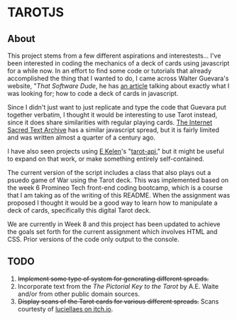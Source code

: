 # TAROTJS

## About

This project stems from a few different aspirations and interestests... I've been interested in coding the mechanics of a deck of cards using javascript for a while now. In an effort to find some code or tutorials that already accomplished the thing that I wanted to do, I came across Walter Guevara's website, "*That Software Dude*, he has [an article](https://www.thatsoftwaredude.com/content/6196/coding-a-card-deck-in-javascript) talking about exactly what I was looking for; how to code a deck of cards in javascript.

Since I didn't just want to just replicate and type the code that Guevara put together verbatim, I thought it would be interesting to use Tarot instead, since it does share similarities with regular playing cards. [The Internet Sacred Text Archive](https://www.sacred-texts.com/tarot/pkt/tarot0.htm) has a similar javascript spread, but it is fairly limited and was written almost a quarter of a century ago.

I have also seen projects using [E Kelen](https://github.com/ekelen)'s "[tarot-api](https://github.com/ekelen/tarot-api)," but it might be useful to expand on that work, or make something entirely self-contained.

The current version of the script includes a class that also plays out a psuedo game of War using the Tarot deck. This was implemented based on the week 6 Promineo Tech front-end coding bootcamp, which is a course that I am taking as of the writing of this README. When the assignment was proposed I thought it would be a good way to learn how to manipulate a deck of cards, specifically this digital Tarot deck.

We are currently in Week 8 and this project has been updated to achieve the goals set forth for the current assignment which involves HTML and CSS. Prior versions of the code only output to the console.

## TODO

1. ~~Implement some type of system for generating different spreads.~~
2. Incorporate text from the *The Pictorial Key to the Tarot* by A.E. Waite and/or from other public domain sources.
3. ~~Display scans of the Tarot cards for various different spreads.~~
    Scans courtesty of [luciellaes on itch.io](https://luciellaes.itch.io/rider-waite-smith-tarot-cards-cc0).
